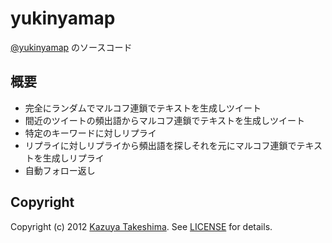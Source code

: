 # yukinyamap

[@yukinyamap](http://twitter.com/yukinyamap) のソースコード

## 概要

* 完全にランダムでマルコフ連鎖でテキストを生成しツイート
* 間近のツイートの頻出語からマルコフ連鎖でテキストを生成しツイート
* 特定のキーワードに対しリプライ
* リプライに対しリプライから頻出語を探しそれを元にマルコフ連鎖でテキストを生成しリプライ
* 自動フォロー返し

## Copyright
Copyright (c) 2012 [Kazuya Takeshima](mailto:mail@mitukiii.jp). See [LICENSE][] for details.

[license]: https://github.com/mitukiii/yukinyamap/blob/master/LICENSE.md

